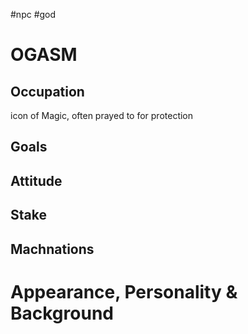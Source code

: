 #npc #god
# OGASM
## Occupation
icon of Magic, often prayed to for protection
## Goals

## Attitude

## Stake

## Machnations

# Appearance, Personality & Background
